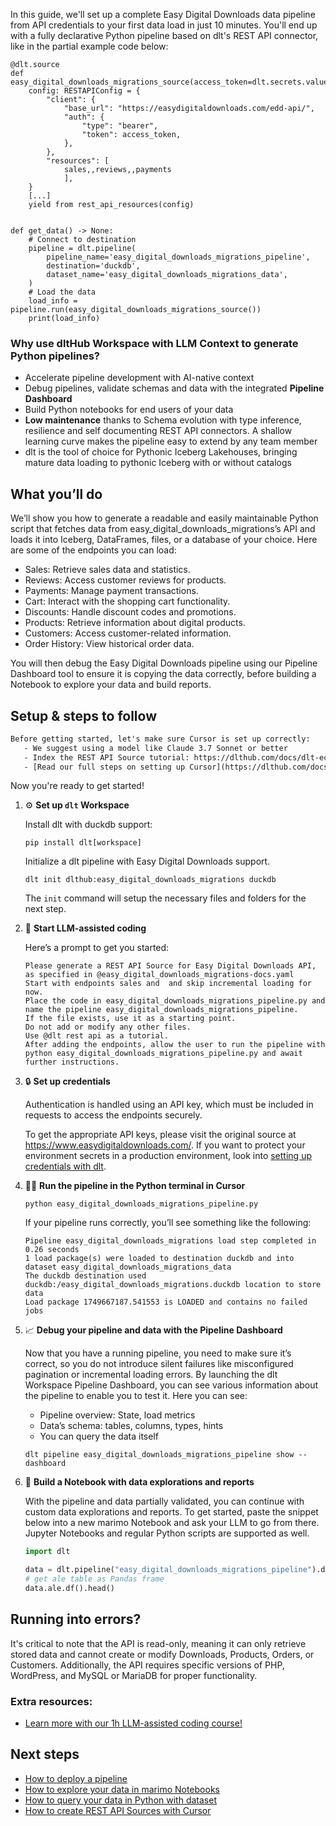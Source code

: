 In this guide, we'll set up a complete Easy Digital Downloads data pipeline from API credentials to your first data load in just 10 minutes. You'll end up with a fully declarative Python pipeline based on dlt's REST API connector, like in the partial example code below:

```python-outcome
@dlt.source
def easy_digital_downloads_migrations_source(access_token=dlt.secrets.value):
    config: RESTAPIConfig = {
        "client": {
            "base_url": "https://easydigitaldownloads.com/edd-api/",
            "auth": {
                "type": "bearer",
                "token": access_token,
            },
        },
        "resources": [
            sales,,reviews,,payments
            ],
    }
    [...]
    yield from rest_api_resources(config)


def get_data() -> None:
    # Connect to destination
    pipeline = dlt.pipeline(
        pipeline_name='easy_digital_downloads_migrations_pipeline',
        destination='duckdb',
        dataset_name='easy_digital_downloads_migrations_data', 
    )
    # Load the data
    load_info = pipeline.run(easy_digital_downloads_migrations_source())
    print(load_info) 
```

### Why use dltHub Workspace with LLM Context to generate Python pipelines?

- Accelerate pipeline development with AI-native context
- Debug pipelines, validate schemas and data with the integrated **Pipeline Dashboard**
- Build Python notebooks for end users of your data
- **Low maintenance** thanks to Schema evolution with type inference, resilience and self documenting REST API connectors. A shallow learning curve makes the pipeline easy to extend by any team member
- dlt is the tool of choice for Pythonic Iceberg Lakehouses, bringing mature data loading to pythonic Iceberg with or without catalogs

## What you’ll do

We’ll show you how to generate a readable and easily maintainable Python script that fetches data from easy_digital_downloads_migrations’s API and loads it into Iceberg, DataFrames, files, or a database of your choice. Here are some of the endpoints you can load:

- Sales: Retrieve sales data and statistics.
- Reviews: Access customer reviews for products.
- Payments: Manage payment transactions.
- Cart: Interact with the shopping cart functionality.
- Discounts: Handle discount codes and promotions.
- Products: Retrieve information about digital products.
- Customers: Access customer-related information.
- Order History: View historical order data.

You will then debug the Easy Digital Downloads pipeline using our Pipeline Dashboard tool to ensure it is copying the data correctly, before building a Notebook to explore your data and build reports.

## Setup & steps to follow

```default
Before getting started, let's make sure Cursor is set up correctly:
   - We suggest using a model like Claude 3.7 Sonnet or better
   - Index the REST API Source tutorial: https://dlthub.com/docs/dlt-ecosystem/verified-sources/rest_api/ and add it to context as **@dlt rest api**
   - [Read our full steps on setting up Cursor](https://dlthub.com/docs/dlt-ecosystem/llm-tooling/cursor-restapi#23-configuring-cursor-with-documentation)
```

Now you're ready to get started!

1. ⚙️ **Set up `dlt` Workspace**
    
    Install dlt with duckdb support:
    ```shell
    pip install dlt[workspace]
    ```

    Initialize a dlt pipeline with Easy Digital Downloads support.
    ```shell
    dlt init dlthub:easy_digital_downloads_migrations duckdb
    ```

    The `init` command will setup the necessary files and folders for the next step.
    
2. 🤠 **Start LLM-assisted coding**
    
    Here’s a prompt to get you started:
    
    ```prompt
    Please generate a REST API Source for Easy Digital Downloads API, as specified in @easy_digital_downloads_migrations-docs.yaml 
    Start with endpoints sales and  and skip incremental loading for now. 
    Place the code in easy_digital_downloads_migrations_pipeline.py and name the pipeline easy_digital_downloads_migrations_pipeline. 
    If the file exists, use it as a starting point. 
    Do not add or modify any other files. 
    Use @dlt rest api as a tutorial. 
    After adding the endpoints, allow the user to run the pipeline with python easy_digital_downloads_migrations_pipeline.py and await further instructions.
    ```

    
3. 🔒 **Set up credentials** 
    
    Authentication is handled using an API key, which must be included in requests to access the endpoints securely.
    
    To get the appropriate API keys, please visit the original source at https://www.easydigitaldownloads.com/.
    If you want to protect your environment secrets in a production environment, look into [setting up credentials with dlt](https://dlthub.com/docs/walkthroughs/add_credentials).
    
4. 🏃‍♀️ **Run the pipeline in the Python terminal in Cursor**
    
    ```shell
    python easy_digital_downloads_migrations_pipeline.py
    ```
    
    If your pipeline runs correctly, you’ll see something like the following:
    
    ```shell
    Pipeline easy_digital_downloads_migrations load step completed in 0.26 seconds
    1 load package(s) were loaded to destination duckdb and into dataset easy_digital_downloads_migrations_data
    The duckdb destination used duckdb:/easy_digital_downloads_migrations.duckdb location to store data
    Load package 1749667187.541553 is LOADED and contains no failed jobs
    ```
    
5. 📈 **Debug your pipeline and data with the Pipeline Dashboard**

    Now that you have a running pipeline, you need to make sure it’s correct, so you do not introduce silent failures like misconfigured pagination or incremental loading errors. By launching the dlt Workspace Pipeline Dashboard, you can see various information about the pipeline to enable you to test it. Here you can see:
    - Pipeline overview: State, load metrics
    - Data’s schema: tables, columns, types, hints
    - You can query the data itself
    
    ```shell
    dlt pipeline easy_digital_downloads_migrations_pipeline show --dashboard
    ```
    
6. 🐍 **Build a Notebook with data explorations and reports**

    With the pipeline and data partially validated, you can continue with custom data explorations and reports. To get started, paste the snippet below into a new marimo Notebook and ask your LLM to go from there. Jupyter Notebooks and regular Python scripts are supported as well.

    
    ```python
    import dlt

   data = dlt.pipeline("easy_digital_downloads_migrations_pipeline").dataset()
   # get ale table as Pandas frame
   data.ale.df().head()
    ```

## Running into errors?

It's critical to note that the API is read-only, meaning it can only retrieve stored data and cannot create or modify Downloads, Products, Orders, or Customers. Additionally, the API requires specific versions of PHP, WordPress, and MySQL or MariaDB for proper functionality.

### Extra resources:

- [Learn more with our 1h LLM-assisted coding course!](https://www.youtube.com/watch?v=GGid70rnJuM)

## Next steps

- [How to deploy a pipeline](https://dlthub.com/docs/walkthroughs/deploy-a-pipeline)
- [How to explore your data in marimo Notebooks](https://dlthub.com/docs/general-usage/dataset-access/marimo)
- [How to query your data in Python with dataset](https://dlthub.com/docs/general-usage/dataset-access/dataset)
- [How to create REST API Sources with Cursor](https://dlthub.com/docs/dlt-ecosystem/llm-tooling/cursor-restapi)